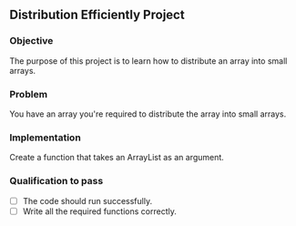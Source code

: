## Distribution Efficiently Project

### Objective
The purpose of this project is to learn how to distribute an array into small arrays.

### Problem
You have an array you're required to distribute the array into small arrays.

### Implementation
Create a function that takes an ArrayList as an argument. 

### Qualification to pass
- [ ] The code should run successfully.
- [ ] Write all the required functions correctly.
